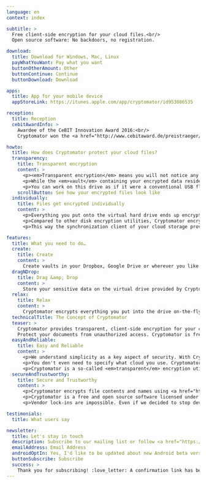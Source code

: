 ```yaml
---
language: en
context: index

subtitle: >
  Free client-side encryption for your cloud files.<br/>
  Open source software: No backdoors, no registration.

download:
  title: Download for Windows, Mac, Linux
  payWhatYouWant: Pay what you want
  buttonOtherAmount: Other
  buttonContinue: Continue
  buttonDownload: Download

apps:
  title: App for your mobile device
  appStoreLink: https://itunes.apple.com/app/cryptomator/id953086535

reception:
  title: Reception
  cebitAwardInfo: >
    Awardee of the CeBIT Innovation Award 2016:<br/>
    Cryptomator won the <a href="http://www.cebitaward.de/preistraeger/finalisten-2016/cryptomator.html" target="_blank">Special Award for Usable Security and Privacy</a>.

howto:
  title: How does Cryptomator protect your cloud files?
  transparency:
    title: Transparent encryption
    content: >
      <p><em>Transparent encryption</em> means you will not notice any difference in working with your files.</p>
      <p>While the <em>vault</em> containing your encrypted data resides somewhere in your cloud folder, Cryptomator provides a virtual hard drive through which you can access your files.</p>
      <p>You can work on this drive as if it were a conventional USB flash drive.</p>
    scrollButton: See how your encrypted files look like
  individually:
    title: Files get encrypted individually
    content: >
      <p>Everything you put onto the virtual hard drive ends up encrypted in your vault.</p>
      <p>Compared to other disk encryption utilities, Cryptomator encrypts each file individually. So if you edit just a small text file, only the corresponding encrypted file is changed.</p>
      <p>This way the synchronization client of your cloud storage provider knows exactly what needs to be uploaded and what doesn&apos;t.</p>

features:
  title: What you need to do…
  create:
    title: Create
    content: >
      Create vaults in your Dropbox, Google Drive or wherever you like. Assign a passphrase and you're ready to go.
  dragNDrop:
    title: Drag &amp; Drop
    content: >
      Store your sensitive data on the virtual drive provided by Cryptomator. Wasn&apos;t that easy?
  relax:
    title: Relax
    content: >
      Cryptomator encrypts everything you put into the drive on-the-fly. Your cloud is now secure.
  technicalTitle: The Concept of Cryptomator
  teaser: >
    Cryptomator provides transparent, client-side encryption for your cloud.
    Protect your documents from unauthorized access. Cryptomator is free and open source software, so you can rest assured there are no backdoors.
  easyAndReliable:
    title: Easy and Reliable
    content: >
      <p>We understand simplicity as a key aspect of security. With Cryptomator you don't have to deal with accounts, key management, cloud access grants or cipher configurations. Just choose a password and you're ready to go.</p>
      <p>You don't even need to specify what cloud you use. Cryptomator encrypts files and doesn't care where you store them. This makes it a lightweight application, which we believe is a huge benefit for reliability. Complexity would kill security.</p>
      <p>Cryptomator is a so-called <em>transparent</em> encryption utility. This means that you don't have to learn new workflows. Just work with your files as you're used to.</p>
  secureAndTrustworthy:
    title: Secure and Trustworthy
    content: >
      <p>Cryptomator encrypts file contents and names using <a href="https://en.wikipedia.org/wiki/Advanced_Encryption_Standard" target="_blank">AES</a>. Your passphrase is protected against bruteforcing attempts using <a href="https://en.wikipedia.org/wiki/Scrypt" target="_blank">scrypt</a>. Directory structures get obfuscated. The only thing which cannot be encrypted without breaking your cloud synchronization is the modification date of your files.</p>
      <p>Cryptomator is a free and open source software licensed under the MIT / X Consortium License. This allows anyone to check our code. It is impossible to introduce backdoors for third parties. Also we cannot hide vulnerabilities. And the best thing is: There is no need to trust us, as you can control us!</p>
      <p>Vendor lock-ins are impossible. Even if we decided to stop development: The source code is already cloned by hundreds of other developers. As you don't need an account, you will never stand in front of locked doors.</p>

testimonials:
  title: What users say

newsletter:
  title: Let's stay in touch
  description: Subscribe to our mailing list or follow <a href="https://twitter.com/Cryptomator" target="_blank">@Cryptomator</a> on Twitter.
  emailAddress: Email Address
  androidOptIn: Yes, I'd like to be updated about new Android beta versions
  buttonSubscribe: Subscribe
  success: >
    Thank you for subscribing! :love_letter: A confirmation link has been sent to your email address.
---
```

